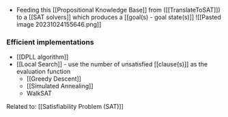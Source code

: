 - Feeding this [[Propositional Knowledge Base]] from ([[TranslateToSAT]]) to a [[SAT solvers]] which produces a [[goal(s) - goal state(s)]]
![[Pasted image 20231024155646.png]]
### Efficient implementations
- [[DPLL algorithm]]
- [[Local Search]] - use the number of unsatisfied [[clause(s)]] as the evaluation function
	- [[Greedy Descent]]
	- [[Simulated Annealing]]
	- WalkSAT

Related to: [[Satisfiability Problem (SAT)]] 